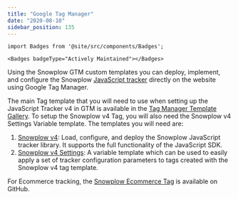```yaml
---
title: "Google Tag Manager"
date: "2020-08-10"
sidebar_position: 135
---
```



```mdx-code-block
import Badges from '@site/src/components/Badges';

<Badges badgeType="Actively Maintained"></Badges>
```

Using the Snowplow GTM custom templates you can deploy, implement, and configure the Snowplow [JavaScript tracker](/docs/sources/trackers/javascript-trackers/index.md) directly on the website using Google Tag Manager.

The main Tag template that you will need to use when setting up the JavaScript Tracker v4 in GTM is available in the [Tag Manager Template Gallery](https://tagmanager.google.com/gallery/#/owners/snowplow/templates/snowplow-gtm-tag-template-v4). To setup the Snowplow v4 Tag, you will also need the Snowplow v4 Settings Variable template. The templates you will need are:

1. [Snowplow v4](https://tagmanager.google.com/gallery/#/owners/snowplow/templates/snowplow-gtm-tag-template-v4):
  Load, configure, and deploy the Snowplow JavaScript tracker library. It supports the full functionality of the JavaScript SDK.
2. [Snowplow v4 Settings](https://tagmanager.google.com/gallery/#/owners/snowplow/templates/snowplow-gtm-variable-template-v4):
  A variable template which can be used to easily apply a set of tracker configuration parameters to tags created with the Snowplow v4 tag template.

For Ecommerce tracking, the [Snowplow Ecommerce Tag](https://github.com/snowplow/snowplow-gtm-tag-template-ecommerce-v3) is available on GitHub.
